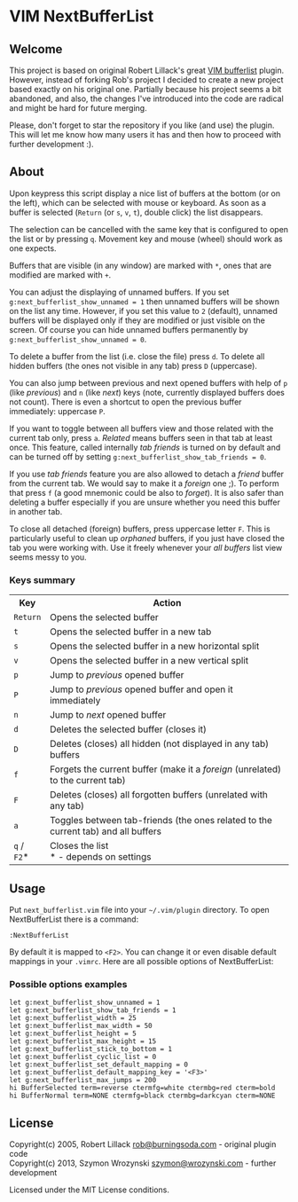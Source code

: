 VIM NextBufferList
==================

Welcome
-------

This project is based on original Robert Lillack's great
[VIM bufferlist](https://github.com/roblillack/vim-bufferlist) plugin. However, instead of forking
Rob's project I decided to create a new project based exactly on his original one. Partially because
his project seems a bit abandoned, and also, the changes I've introduced into the code are radical
and might be hard for future merging.

Please, don't forget to star the repository if you like (and use) the plugin. This will let me know
how many users it has and then how to proceed with further development :).

About
-----

Upon keypress this script display a nice list of buffers at the bottom (or on the left),
which can be selected with mouse or keyboard. As soon as a buffer is selected
(`Return` (or `s`, `v`, `t`), double click) the list disappears.

The selection can be cancelled with the same key that is configured to open the list or by pressing
`q`. Movement key and mouse (wheel) should work as one expects.

Buffers that are visible (in any window) are marked with `*`, ones that are modified are marked with
`+`.

You can adjust the displaying of unnamed buffers. If you set `g:next_bufferlist_show_unnamed = 1` then
unnamed buffers will be shown on the list any time. However, if you set this value to `2` (default),
unnamed buffers will be displayed only if they are modified or just visible on the screen. Of course
you can hide unnamed buffers permanently by `g:next_bufferlist_show_unnamed = 0`.

To delete a buffer from the list (i.e. close the file) press `d`. To delete all hidden buffers (the
ones not visible in any tab) press `D` (uppercase).

You can also jump between previous and next opened buffers with help of `p` (like *previous*) and `n`
(like *next*) keys (note, currently displayed buffers does not count). There is even a shortcut
to open the previous buffer immediately: uppercase `P`.

If you want to toggle between all buffers view and those related with the current tab only, press
`a`. *Related* means buffers seen in that tab at least once. This feature, called internally *tab
friends* is turned on by default and can be turned off by setting `g:next_bufferlist_show_tab_friends = 0`.

If you use *tab friends* feature you are also allowed to detach a *friend* buffer from the current
tab. We would say to make it a *foreign* one ;). To perform that press `f` (a good mnemonic could
be also to *forget*). It is also safer than deleting a buffer especially if you are unsure whether
you need this buffer in another tab.

To close all detached (foreign) buffers, press uppercase letter `F`. This is particularly
useful to clean up *orphaned* buffers, if you just have closed the tab you were working with.
Use it freely whenever your *all buffers* list view seems messy to you.


### Keys summary ###

<table>
<tr>
<th>Key</th>
<th>Action</th>
</tr>
<tr>
<td><code>Return</code></td>
<td>Opens the selected buffer</td>
</tr>
<tr>
<td><code>t</code></td>
<td>Opens the selected buffer in a new tab</td>
</tr>
<tr>
<td><code>s</code></td>
<td>Opens the selected buffer in a new horizontal split</td>
</tr>
<tr>
<td><code>v</code></td>
<td>Opens the selected buffer in a new vertical split</td>
</tr>
<tr>
<td><code>p</code></td>
<td>Jump to <em>previous</em> opened buffer</td>
</tr>
<tr>
<td><code>P</code></td>
<td>Jump to <em>previous</em> opened buffer and open it immediately</td>
</tr>
<tr>
<td><code>n</code></td>
<td>Jump to <em>next</em> opened buffer</td>
</tr>
<tr>
<td><code>d</code></td>
<td>Deletes the selected buffer (closes it)</td>
</tr>
<tr>
<td><code>D</code></td>
<td>Deletes (closes) all hidden (not displayed in any tab) buffers</td>
</tr>
<tr>
<td><code>f</code></td>
<td>Forgets the current buffer (make it a <em>foreign</em> (unrelated) to the current tab)</td>
</tr>
<tr>
<td><code>F</code></td>
<td>Deletes (closes) all forgotten buffers (unrelated with any tab)</td>
</tr>
<tr>
<td><code>a</code></td>
<td>Toggles between tab-friends (the ones related to the current tab) and all buffers</td>
</tr>
<tr>
<td><code>q</code> / <code>F2</code>&#42;</td>
<td>Closes the list <br/>&#42; - depends on settings</td>
</tr>
</table>

Usage
-----

Put `next_bufferlist.vim` file into your `~/.vim/plugin` directory. To open NextBufferList there is a command:

    :NextBufferList

By default it is mapped to `<F2>`. You can change it or even disable default mappings
in your `.vimrc`. Here are all possible options of NextBufferList:

### Possible options examples ###

    let g:next_bufferlist_show_unnamed = 1
    let g:next_bufferlist_show_tab_friends = 1
    let g:next_bufferlist_width = 25
    let g:next_bufferlist_max_width = 50
    let g:next_bufferlist_height = 5
    let g:next_bufferlist_max_height = 15
    let g:next_bufferlist_stick_to_bottom = 1
    let g:next_bufferlist_cyclic_list = 0
    let g:next_bufferlist_set_default_mapping = 0
    let g:next_bufferlist_default_mapping_key = '<F3>'
    let g:next_bufferlist_max_jumps = 200
    hi BufferSelected term=reverse ctermfg=white ctermbg=red cterm=bold
    hi BufferNormal term=NONE ctermfg=black ctermbg=darkcyan cterm=NONE

License
-------

Copyright(c) 2005, Robert Lillack <rob@burningsoda.com> - original plugin code<br />
Copyright(c) 2013, Szymon Wrozynski <szymon@wrozynski.com> - further development

Licensed under the MIT License conditions.
